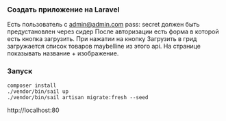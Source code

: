 ### Создать приложение на Laravel

Есть пользователь с admin@admin.com  pass: secret должен быть предустановлен через сидер
После авторизации есть форма в которой есть кнопка загрузить.
При нажатии на кнопку Загрузить в грид загружается список товаров maybelline из этого api. На странице показывать название + изображение.


### Запуск

```
composer install
./vendor/bin/sail up
./vendor/bin/sail artisan migrate:fresh --seed
```

http://localhost:80
